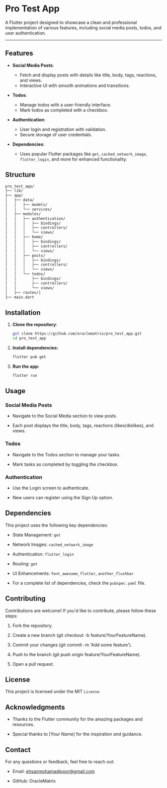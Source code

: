 # Pro Test App

A Flutter project designed to showcase a clean and professional implementation of various features, including social media posts, todos, and user authentication.

---

## Features

- **Social Media Posts**:
  - Fetch and display posts with details like title, body, tags, reactions, and views.
  - Interactive UI with smooth animations and transitions.

- **Todos**:
  - Manage todos with a user-friendly interface.
  - Mark todos as completed with a checkbox.

- **Authentication**:
  - User login and registration with validation.
  - Secure storage of user credentials.

- **Dependencies**:
  - Uses popular Flutter packages like `get`, `cached_network_image`, `flutter_login`, and more for enhanced functionality.

## Structure
```bash
pro_test_app/
├── lib/
├── app/
│   ├── data/
│   │   ├── models/ 
│   │   └── services/
│   ├── modules/
│   │   ├── authentication/
│   │   │   ├── bindings/
│   │   │   ├── controllers/
│   │   │   └── views/
│   │   ├── home/
│   │   │   ├── bindings/
│   │   │   ├── controllers/
│   │   │   └── views/
│   │   ├── posts/
│   │   │   ├── bindings/
│   │   │   ├── controllers/
│   │   │   └── views/
│   │   └── todos/
│   │       ├── bindings/
│   │       ├── controllers/
│   │       └── views/
│   ├── routes/│
├── main.dart

```

## Installation

1. **Clone the repository**:
   ```bash
   git clone https://github.com/oraclematrix/pro_test_app.git
   cd pro_test_app
2. **Install dependencies:**
    ```bash
   flutter pub get
    ```
3. **Run the app:**
    ```bash
    flutter run
    ```
## Usage
### Social Media Posts
- Navigate to the Social Media section to view posts.

- Each post displays the title, body, tags, reactions (likes/dislikes), and views.

### Todos
- Navigate to the Todos section to manage your tasks.

- Mark tasks as completed by toggling the checkbox.

### Authentication
- Use the Login screen to authenticate.

- New users can register using the Sign Up option.

## Dependencies
This project uses the following key dependencies:

- State Management: ```get```

- Network Images: ```cached_network_image```

- Authentication: ```flutter_login```

- Routing: ```get```

- UI Enhancements: ```font_awesome_flutter```, ```another_flushbar```

- For a complete list of dependencies, check the ```pubspec.yaml``` file.

## Contributing
Contributions are welcome! If you'd like to contribute, please follow these steps:

1. Fork the repository.

2. Create a new branch (git checkout -b feature/YourFeatureName).

3. Commit your changes (git commit -m 'Add some feature').

4. Push to the branch (git push origin feature/YourFeatureName).

5. Open a pull request.

## License
This project is licensed under the MIT ``License``

## Acknowledgments
- Thanks to the Flutter community for the amazing packages and resources.

- Special thanks to [Your Name] for the inspiration and guidance.

## Contact
For any questions or feedback, feel free to reach out:

- Email: ehsanmohamadipoor@gmail.com

- GitHub: OracleMatrix